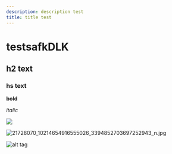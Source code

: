 ```yaml
---
description: description test 
title: title test
---
```

# testsafkDLK
## h2 text

### hs text

**bold**

_italic_

![]({{site.baseurl}}/)

![21728070_10214654916555026_3394852703697252943_n.jpg]({{site.baseurl}}/21728070_10214654916555026_3394852703697252943_n.jpg)

![alt tag]({{site.baseurl}}/21743206_10214654915595002_7746563001301796180_n.jpg)


